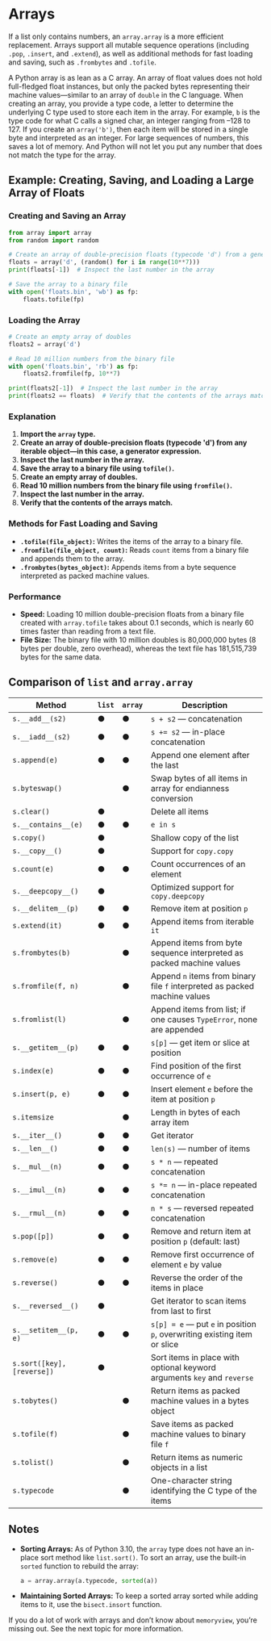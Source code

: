 # Arrays

If a list only contains numbers, an `array.array` is a more efficient replacement. Arrays support all mutable sequence operations (including `.pop`, `.insert`, and `.extend`), as well as additional methods for fast loading and saving, such as `.frombytes` and `.tofile`.

A Python array is as lean as a C array. An array of float values does not hold full-fledged float instances, but only the packed bytes representing their machine values—similar to an array of `double` in the C language. When creating an array, you provide a type code, a letter to determine the underlying C type used to store each item in the array. For example, `b` is the type code for what C calls a signed char, an integer ranging from –128 to 127. If you create an `array('b')`, then each item will be stored in a single byte and interpreted as an integer. For large sequences of numbers, this saves a lot of memory. And Python will not let you put any number that does not match the type for the array.

## Example: Creating, Saving, and Loading a Large Array of Floats

### Creating and Saving an Array
```python
from array import array
from random import random

# Create an array of double-precision floats (typecode 'd') from a generator expression
floats = array('d', (random() for i in range(10**7)))
print(floats[-1])  # Inspect the last number in the array

# Save the array to a binary file
with open('floats.bin', 'wb') as fp:
    floats.tofile(fp)
```

### Loading the Array
```python
# Create an empty array of doubles
floats2 = array('d')

# Read 10 million numbers from the binary file
with open('floats.bin', 'rb') as fp:
    floats2.fromfile(fp, 10**7)

print(floats2[-1])  # Inspect the last number in the array
print(floats2 == floats)  # Verify that the contents of the arrays match
```

### Explanation
1. **Import the `array` type.**
2. **Create an array of double-precision floats (typecode 'd') from any iterable object—in this case, a generator expression.**
3. **Inspect the last number in the array.**
4. **Save the array to a binary file using `tofile()`.**
5. **Create an empty array of doubles.**
6. **Read 10 million numbers from the binary file using `fromfile()`.**
7. **Inspect the last number in the array.**
8. **Verify that the contents of the arrays match.**

### Methods for Fast Loading and Saving
- **`.tofile(file_object)`:** Writes the items of the array to a binary file.
- **`.fromfile(file_object, count)`:** Reads `count` items from a binary file and appends them to the array.
- **`.frombytes(bytes_object)`:** Appends items from a byte sequence interpreted as packed machine values.

### Performance
- **Speed:** Loading 10 million double-precision floats from a binary file created with `array.tofile` takes about 0.1 seconds, which is nearly 60 times faster than reading from a text file.
- **File Size:** The binary file with 10 million doubles is 80,000,000 bytes (8 bytes per double, zero overhead), whereas the text file has 181,515,739 bytes for the same data.

## Comparison of `list` and `array.array`

| Method               | `list` | `array` | Description                                                                 |
|----------------------|--------|---------|-----------------------------------------------------------------------------|
| `s.__add__(s2)`      | ●      | ●       | `s + s2` — concatenation                                                    |
| `s.__iadd__(s2)`     | ●      | ●       | `s += s2` — in-place concatenation                                          |
| `s.append(e)`        | ●      | ●       | Append one element after the last                                           |
| `s.byteswap()`       |        | ●       | Swap bytes of all items in array for endianness conversion                  |
| `s.clear()`          | ●      |         | Delete all items                                                            |
| `s.__contains__(e)`  | ●      | ●       | `e in s`                                                                    |
| `s.copy()`           | ●      |         | Shallow copy of the list                                                    |
| `s.__copy__()`       | ●      |         | Support for `copy.copy`                                                     |
| `s.count(e)`         | ●      | ●       | Count occurrences of an element                                             |
| `s.__deepcopy__()`   | ●      |         | Optimized support for `copy.deepcopy`                                       |
| `s.__delitem__(p)`   | ●      | ●       | Remove item at position `p`                                                 |
| `s.extend(it)`       | ●      | ●       | Append items from iterable `it`                                             |
| `s.frombytes(b)`     |        | ●       | Append items from byte sequence interpreted as packed machine values        |
| `s.fromfile(f, n)`   |        | ●       | Append `n` items from binary file `f` interpreted as packed machine values  |
| `s.fromlist(l)`      |        | ●       | Append items from list; if one causes `TypeError`, none are appended        |
| `s.__getitem__(p)`   | ●      | ●       | `s[p]` — get item or slice at position                                      |
| `s.index(e)`         | ●      | ●       | Find position of the first occurrence of `e`                                |
| `s.insert(p, e)`     | ●      | ●       | Insert element `e` before the item at position `p`                          |
| `s.itemsize`         |        | ●       | Length in bytes of each array item                                          |
| `s.__iter__()`       | ●      | ●       | Get iterator                                                                |
| `s.__len__()`        | ●      | ●       | `len(s)` — number of items                                                  |
| `s.__mul__(n)`       | ●      | ●       | `s * n` — repeated concatenation                                            |
| `s.__imul__(n)`      | ●      | ●       | `s *= n` — in-place repeated concatenation                                  |
| `s.__rmul__(n)`      | ●      | ●       | `n * s` — reversed repeated concatenation                                   |
| `s.pop([p])`         | ●      | ●       | Remove and return item at position `p` (default: last)                      |
| `s.remove(e)`        | ●      | ●       | Remove first occurrence of element `e` by value                             |
| `s.reverse()`        | ●      | ●       | Reverse the order of the items in place                                     |
| `s.__reversed__()`   | ●      |         | Get iterator to scan items from last to first                               |
| `s.__setitem__(p, e)`| ●      | ●       | `s[p] = e` — put `e` in position `p`, overwriting existing item or slice    |
| `s.sort([key], [reverse])` | ● |         | Sort items in place with optional keyword arguments `key` and `reverse`     |
| `s.tobytes()`        |        | ●       | Return items as packed machine values in a bytes object                     |
| `s.tofile(f)`        |        | ●       | Save items as packed machine values to binary file `f`                      |
| `s.tolist()`         |        | ●       | Return items as numeric objects in a list                                   |
| `s.typecode`         |        | ●       | One-character string identifying the C type of the items                    |

## Notes

- **Sorting Arrays:** As of Python 3.10, the `array` type does not have an in-place sort method like `list.sort()`. To sort an array, use the built-in `sorted` function to rebuild the array:
  ```python
  a = array.array(a.typecode, sorted(a))
  ```
- **Maintaining Sorted Arrays:** To keep a sorted array sorted while adding items to it, use the `bisect.insort` function.

If you do a lot of work with arrays and don’t know about `memoryview`, you’re missing out. See the next topic for more information.